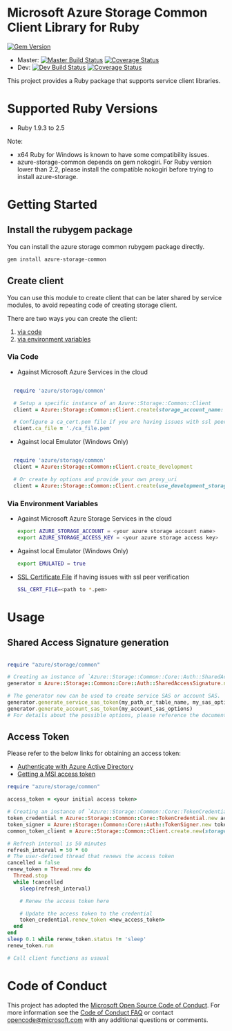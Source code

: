 # Microsoft Azure Storage Common Client Library for Ruby

[![Gem Version](https://badge.fury.io/rb/azure-storage-common.svg)](https://badge.fury.io/rb/azure-storage-common)
* Master: [![Master Build Status](https://travis-ci.org/Azure/azure-storage-ruby.svg?branch=master)](https://travis-ci.org/Azure/azure-storage-ruby/branches) [![Coverage Status](https://coveralls.io/repos/github/Azure/azure-storage-ruby/badge.svg?branch=master)](https://coveralls.io/github/Azure/azure-storage-ruby?branch=master)
* Dev: [![Dev Build Status](https://travis-ci.org/Azure/azure-storage-ruby.svg?branch=dev)](https://travis-ci.org/Azure/azure-storage-ruby/branches) [![Coverage Status](https://coveralls.io/repos/github/Azure/azure-storage-ruby/badge.svg?branch=dev)](https://coveralls.io/github/Azure/azure-storage-ruby?branch=dev)

This project provides a Ruby package that supports service client libraries.

# Supported Ruby Versions

* Ruby 1.9.3 to 2.5

Note: 

* x64 Ruby for Windows is known to have some compatibility issues.
* azure-storage-common depends on gem nokogiri. For Ruby version lower than 2.2, please install the compatible nokogiri before trying to install azure-storage.

# Getting Started

## Install the rubygem package

You can install the azure storage common rubygem package directly.

```bash
gem install azure-storage-common
```

## Create client

You can use this module to create client that can be later shared by service modules, to avoid repeating code of creating storage client.

There are two ways you can create the client:

1. [via code](#via-code)
2. [via environment variables](#via-environment-variables)

<a name="via-code"></a>
### Via Code
* Against Microsoft Azure Services in the cloud

```ruby

  require 'azure/storage/common'

  # Setup a specific instance of an Azure::Storage::Common::Client
  client = Azure::Storage::Common::Client.create(storage_account_name: <your account name>, storage_access_key: <your access key>)

  # Configure a ca_cert.pem file if you are having issues with ssl peer verification
  client.ca_file = './ca_file.pem'

```

* Against local Emulator (Windows Only)

```ruby

  require 'azure/storage/common'
  client = Azure::Storage::Common::Client.create_development

  # Or create by options and provide your own proxy_uri
  client = Azure::Storage::Common::Client.create(use_development_storage: true, development_storage_proxy_uri: <your proxy uri>)

```

<a name="via-environment-variables"></a>
### Via Environment Variables

* Against Microsoft Azure Storage Services in the cloud

    ```bash
    export AZURE_STORAGE_ACCOUNT = <your azure storage account name>
    export AZURE_STORAGE_ACCESS_KEY = <your azure storage access key>
    ```

* Against local Emulator (Windows Only)

    ```bash
    export EMULATED = true
    ```

* [SSL Certificate File](https://gist.github.com/fnichol/867550) if having issues with ssl peer verification
    
    ```bash
    SSL_CERT_FILE=<path to *.pem>
    ```

# Usage

<a name="sas"></a>
## Shared Access Signature generation

```ruby

require "azure/storage/common"

# Creating an instance of `Azure::Storage::Common::Core::Auth::SharedAccessSignature`
generator = Azure::Storage::Common::Core::Auth::SharedAccessSignature.new(your_account_name, your_access_key)

# The generator now can be used to create service SAS or account SAS.
generator.generate_service_sas_token(my_path_or_table_name, my_sas_options)
generator.generate_account_sas_token(my_account_sas_options)
# For details about the possible options, please reference the document of the class `Azure::Storage::Common::Core::Auth::SharedAccessSignature`

```

<a name="token"></a>
## Access Token

Please refer to the below links for obtaining an access token:
* [Authenticate with Azure Active Directory](https://docs.microsoft.com/en-us/rest/api/storageservices/authenticate-with-azure-active-directory)
* [Getting a MSI access token](https://docs.microsoft.com/en-us/azure/active-directory/managed-identities-azure-resources/tutorial-linux-vm-access-storage#get-an-access-token-and-use-it-to-call-azure-storage)

```ruby
require "azure/storage/common"

access_token = <your initial access token>

# Creating an instance of `Azure::Storage::Common::Core::TokenCredential`
token_credential = Azure::Storage::Common::Core::TokenCredential.new access_token
token_signer = Azure::Storage::Common::Core::Auth::TokenSigner.new token_credential
common_token_client = Azure::Storage::Common::Client.create.new(storage_account_name: <your_account_name>, signer: token_signer)

# Refresh internal is 50 minutes
refresh_interval = 50 * 60
# The user-defined thread that renews the access token
cancelled = false
renew_token = Thread.new do
  Thread.stop
  while !cancelled
    sleep(refresh_interval)

    # Renew the access token here

    # Update the access token to the credential
    token_credential.renew_token <new_access_token>
  end
end
sleep 0.1 while renew_token.status != 'sleep'
renew_token.run

# Call client functions as usaual

```

# Code of Conduct 
This project has adopted the [Microsoft Open Source Code of Conduct](https://opensource.microsoft.com/codeofconduct/). For more information see the [Code of Conduct FAQ](https://opensource.microsoft.com/codeofconduct/faq/) or contact [opencode@microsoft.com](mailto:opencode@microsoft.com) with any additional questions or comments.
